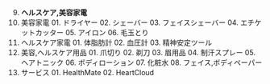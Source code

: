 09. **ヘルスケア,美容家電**
  01. 美容家電
    01. ドライヤー
    02. シェーバー
    03. フェイスシェーバー
    04. エチケットカッター
    05. アイロン
    06. 毛玉とり
  02. ヘルスケア家電
    01. 体脂肪計
    02. 血圧計
    03. 精神安定ツール
  03. 美容,ヘルスケア用品
    01. 爪切り
    02. 剃刀
    03. 眉用品
    04. 制汗スプレー
    05. ヘアトニック
    06. ボディローション
    07. 化粧水
    08. フェイス,ボディペーパー
  05. サービス
    01. HealthMate
    02. HeartCloud
